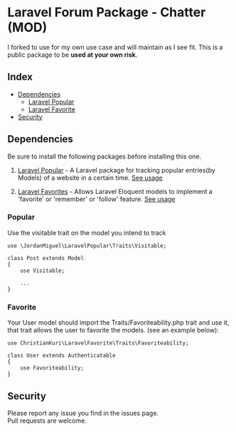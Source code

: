 # Laravel Forum Package - Chatter (MOD)

I forked to use for my own use case and will maintain as I see fit. This is a public package to be **used at your own risk**. 

## Index

- [Dependencies](#dependencies)
	- [Laravel Popular](#popular)
	- [Laravel Favorite](#favorite)
- [Security](#security)

## Dependencies

Be sure to install the following packages before installing this one.

1. [Laravel Popular](https://github.com/jordanmiguel/laravel-popular) - A Laravel package for tracking popular entries(by Models) of a website in a certain time. [See usage](#popular)

2. [Laravel Favorites](https://github.com/ChristianKuri/laravel-favorite) - Allows Laravel Eloquent models to implement a 'favorite' or 'remember' or 'follow' feature. [See usage](#favorite)

### Popular

Use the visitable trait on the model you intend to track
```
use \JordanMiguel\LaravelPopular\Traits\Visitable;

class Post extends Model
{
    use Visitable;

    ...
}
```

### Favorite
Your User model should import the Traits/Favoriteability.php trait and use it, that trait allows the user to favorite the models. (see an example below):

```
use ChristianKuri\LaravelFavorite\Traits\Favoriteability;

class User extends Authenticatable
{
	use Favoriteability;
}
```

## Security

Please report any issue you find in the issues page.  
Pull requests are welcome.
